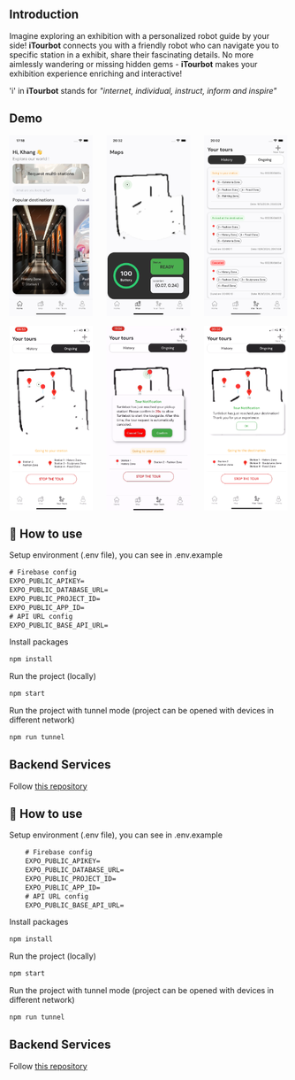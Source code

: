 ## Introduction
Imagine exploring an exhibition with a personalized robot guide by your side! **iTourbot** connects you with a friendly robot who can navigate you to specific station in a exhibit, share their fascinating details. No more aimlessly wandering or missing hidden gems - **iTourbot** makes your exhibition experience enriching and interactive!

'i' in **iTourbot** stands for *"internet, individual, instruct, inform and inspire"*

## Demo 
<div style="display: flex; justify-content: space-between;">
    <img src="./assets/images/screenshot-home.png" alt="Image 1" style="width: 30%;">
    <img src="./assets/images/screenshot-map.png" alt="Image 2" style="width: 30%;">
    <img src="./assets/images/screenshot-history.png" alt="Image 3" style="width: 30%;">
</div>
<br/>
<div style="display: flex; justify-content: space-between;">
    <img src="./assets/images/screenshot-ongoing.png" alt="Image 1" style="width: 30%;">
    <img src="./assets/images/screenshot-reach.png" alt="Image 2" style="width: 30%;">
    <img src="./assets/images/screenshot-done.png" alt="Image 3" style="width: 30%;">
</div>


## 🚀 How to use
Setup environment (.env file), you can see in .env.example
```
# Firebase config
EXPO_PUBLIC_APIKEY=
EXPO_PUBLIC_DATABASE_URL=
EXPO_PUBLIC_PROJECT_ID=
EXPO_PUBLIC_APP_ID=
# API URL config
EXPO_PUBLIC_BASE_API_URL=
```
Install packages
```sh
npm install
```
Run the project (locally)
```sh
npm start
```
Run the project with tunnel mode (project can be opened with devices in different network)
```sh
npm run tunnel
```
## Backend Services
Follow [this repository](https://github.com/khangng2611/itourbot)


## 🚀 How to use
Setup environment (.env file), you can see in .env.example
```
    # Firebase config
    EXPO_PUBLIC_APIKEY=
    EXPO_PUBLIC_DATABASE_URL=
    EXPO_PUBLIC_PROJECT_ID=
    EXPO_PUBLIC_APP_ID=
    # API URL config
    EXPO_PUBLIC_BASE_API_URL=
```

Install packages
```sh
npm install
```

Run the project (locally)
```sh
npm start
```

Run the project with tunnel mode (project can be opened with devices in different network)
```sh
npm run tunnel
```

## Backend Services
Follow [this repository](https://github.com/khangng2611/itourbot)
